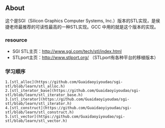 ## About ##

这个是SGI（Silicon Graphics Computer Systems, Inc.）版本的STL实现，是侯捷老师最推荐的可读性最高的一种STL实现。GCC 中用的就是这个版本的实现。

### resource ###

* SGI STL主页：http://www.sgi.com/tech/stl/index.html
* STLport主页：http://www.stlport.org/  （STLport有各种平台的移植版本）

### 学习顺序 ###

	1.[stl_alloc](https://github.com/Guaidaoyiyoudao/sgi-stl/blob/learn/stl_alloc.h)
	2.[stl_iterator_base](https://github.com/Guaidaoyiyoudao/sgi-stl/blob/learn/stl_iterator_base.h)
	3.[stl_iterator](https://github.com/Guaidaoyiyoudao/sgi-stl/blob/learn/stl_iterator.h)
	4.[stl_construct](https://github.com/Guaidaoyiyoudao/sgi-stl/blob/learn/stl_construct.h)
	5.[stl_vector](https://github.com/Guaidaoyiyoudao/sgi-stl/blob/learn/stl_vector.h)
